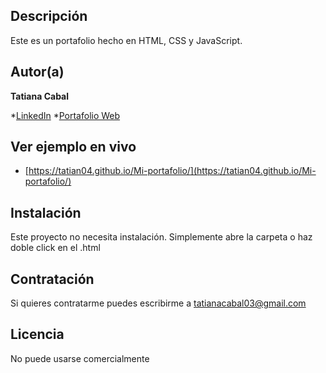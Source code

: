 ## Descripción
Este es un portafolio hecho en HTML, CSS y JavaScript.

## Autor(a)
**Tatiana Cabal**

*[LinkedIn](https://www.linkedin.com/in/ingtatiana/)
*[Portafolio Web](http://127.0.0.7:5500/index.html)

## Ver ejemplo en vivo
- [https://tatian04.github.io/Mi-portafolio/](https://tatian04.github.io/Mi-portafolio/)

## Instalación 
Este proyecto no necesita instalación. Simplemente abre la carpeta o haz doble click en el .html

## Contratación
Si quieres contratarme puedes escribirme a tatianacabal03@gmail.com

## Licencia
No puede usarse comercialmente
